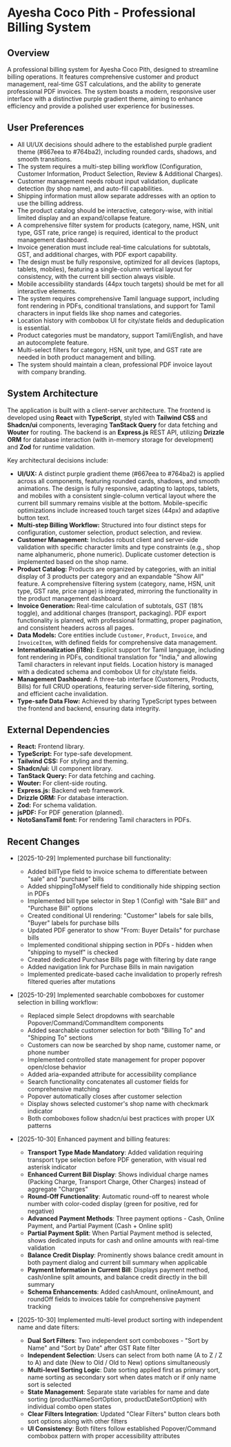 # Ayesha Coco Pith - Professional Billing System

## Overview
A professional billing system for Ayesha Coco Pith, designed to streamline billing operations. It features comprehensive customer and product management, real-time GST calculations, and the ability to generate professional PDF invoices. The system boasts a modern, responsive user interface with a distinctive purple gradient theme, aiming to enhance efficiency and provide a polished user experience for businesses.

## User Preferences
- All UI/UX decisions should adhere to the established purple gradient theme (#667eea to #764ba2), including rounded cards, shadows, and smooth transitions.
- The system requires a multi-step billing workflow (Configuration, Customer Information, Product Selection, Review & Additional Charges).
- Customer management needs robust input validation, duplicate detection (by shop name), and auto-fill capabilities.
- Shipping information must allow separate addresses with an option to use the billing address.
- The product catalog should be interactive, category-wise, with initial limited display and an expand/collapse feature.
- A comprehensive filter system for products (category, name, HSN, unit type, GST rate, price range) is required, identical to the product management dashboard.
- Invoice generation must include real-time calculations for subtotals, GST, and additional charges, with PDF export capability.
- The design must be fully responsive, optimized for all devices (laptops, tablets, mobiles), featuring a single-column vertical layout for consistency, with the current bill section always visible.
- Mobile accessibility standards (44px touch targets) should be met for all interactive elements.
- The system requires comprehensive Tamil language support, including font rendering in PDFs, conditional translations, and support for Tamil characters in input fields like shop names and categories.
- Location history with combobox UI for city/state fields and deduplication is essential.
- Product categories must be mandatory, support Tamil/English, and have an autocomplete feature.
- Multi-select filters for category, HSN, unit type, and GST rate are needed in both product management and billing.
- The system should maintain a clean, professional PDF invoice layout with company branding.

## System Architecture
The application is built with a client-server architecture. The frontend is developed using **React** with **TypeScript**, styled with **Tailwind CSS** and **Shadcn/ui** components, leveraging **TanStack Query** for data fetching and **Wouter** for routing. The backend is an **Express.js** REST API, utilizing **Drizzle ORM** for database interaction (with in-memory storage for development) and **Zod** for runtime validation.

Key architectural decisions include:
- **UI/UX:** A distinct purple gradient theme (#667eea to #764ba2) is applied across all components, featuring rounded cards, shadows, and smooth animations. The design is fully responsive, adapting to laptops, tablets, and mobiles with a consistent single-column vertical layout where the current bill summary remains visible at the bottom. Mobile-specific optimizations include increased touch target sizes (44px) and adaptive button text.
- **Multi-step Billing Workflow:** Structured into four distinct steps for configuration, customer selection, product selection, and review.
- **Customer Management:** Includes robust client and server-side validation with specific character limits and type constraints (e.g., shop name alphanumeric, phone numeric). Duplicate customer detection is implemented based on the shop name.
- **Product Catalog:** Products are organized by categories, with an initial display of 3 products per category and an expandable "Show All" feature. A comprehensive filtering system (category, name, HSN, unit type, GST rate, price range) is integrated, mirroring the functionality in the product management dashboard.
- **Invoice Generation:** Real-time calculation of subtotals, GST (18% toggle), and additional charges (transport, packaging). PDF export functionality is planned, with professional formatting, proper pagination, and consistent headers across all pages.
- **Data Models:** Core entities include `Customer`, `Product`, `Invoice`, and `InvoiceItem`, with defined fields for comprehensive data management.
- **Internationalization (i18n):** Explicit support for Tamil language, including font rendering in PDFs, conditional translation for "India," and allowing Tamil characters in relevant input fields. Location history is managed with a dedicated schema and combobox UI for city/state fields.
- **Management Dashboard:** A three-tab interface (Customers, Products, Bills) for full CRUD operations, featuring server-side filtering, sorting, and efficient cache invalidation.
- **Type-safe Data Flow:** Achieved by sharing TypeScript types between the frontend and backend, ensuring data integrity.

## External Dependencies
- **React:** Frontend library.
- **TypeScript:** For type-safe development.
- **Tailwind CSS:** For styling and theming.
- **Shadcn/ui:** UI component library.
- **TanStack Query:** For data fetching and caching.
- **Wouter:** For client-side routing.
- **Express.js:** Backend web framework.
- **Drizzle ORM:** For database interaction.
- **Zod:** For schema validation.
- **jsPDF:** For PDF generation (planned).
- **NotoSansTamil font:** For rendering Tamil characters in PDFs.

## Recent Changes
- [2025-10-29] Implemented purchase bill functionality:
  - Added billType field to invoice schema to differentiate between "sale" and "purchase" bills
  - Added shippingToMyself field to conditionally hide shipping section in PDFs
  - Implemented bill type selector in Step 1 (Config) with "Sale Bill" and "Purchase Bill" options
  - Created conditional UI rendering: "Customer" labels for sale bills, "Buyer" labels for purchase bills
  - Updated PDF generator to show "From: Buyer Details" for purchase bills
  - Implemented conditional shipping section in PDFs - hidden when "shipping to myself" is checked
  - Created dedicated Purchase Bills page with filtering by date range
  - Added navigation link for Purchase Bills in main navigation
  - Implemented predicate-based cache invalidation to properly refresh filtered queries after mutations
  
- [2025-10-29] Implemented searchable comboboxes for customer selection in billing workflow:
  - Replaced simple Select dropdowns with searchable Popover/Command/CommandItem components
  - Added searchable customer selection for both "Billing To" and "Shipping To" sections
  - Customers can now be searched by shop name, customer name, or phone number
  - Implemented controlled state management for proper popover open/close behavior
  - Added aria-expanded attribute for accessibility compliance
  - Search functionality concatenates all customer fields for comprehensive matching
  - Popover automatically closes after customer selection
  - Display shows selected customer's shop name with checkmark indicator
  - Both comboboxes follow shadcn/ui best practices with proper UX patterns

- [2025-10-30] Enhanced payment and billing features:
  - **Transport Type Made Mandatory**: Added validation requiring transport type selection before PDF generation, with visual red asterisk indicator
  - **Enhanced Current Bill Display**: Shows individual charge names (Packing Charge, Transport Charge, Other Charges) instead of aggregate "Charges"
  - **Round-Off Functionality**: Automatic round-off to nearest whole number with color-coded display (green for positive, red for negative)
  - **Advanced Payment Methods**: Three payment options - Cash, Online Payment, and Partial Payment (Cash + Online split)
  - **Partial Payment Split**: When Partial Payment method is selected, shows dedicated inputs for cash and online amounts with real-time validation
  - **Balance Credit Display**: Prominently shows balance credit amount in both payment dialog and current bill summary when applicable
  - **Payment Information in Current Bill**: Displays payment method, cash/online split amounts, and balance credit directly in the bill summary
  - **Schema Enhancements**: Added cashAmount, onlineAmount, and roundOff fields to invoices table for comprehensive payment tracking

- [2025-10-30] Implemented multi-level product sorting with independent name and date filters:
  - **Dual Sort Filters**: Two independent sort comboboxes - "Sort by Name" and "Sort by Date" after GST Rate filter
  - **Independent Selection**: Users can select from both name (A to Z / Z to A) and date (New to Old / Old to New) options simultaneously
  - **Multi-level Sorting Logic**: Date sorting applied first as primary sort, name sorting as secondary sort when dates match or if only name sort is selected
  - **State Management**: Separate state variables for name and date sorting (productNameSortOption, productDateSortOption) with individual combo open states
  - **Clear Filters Integration**: Updated "Clear Filters" button clears both sort options along with other filters
  - **UI Consistency**: Both filters follow established Popover/Command combobox pattern with proper accessibility attributes